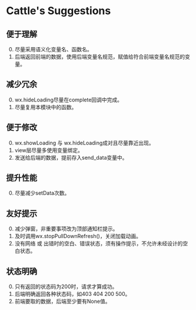 # Cattle's Suggestions
## 便于理解
0. 尽量采用语义化变量名、函数名。
0. 后端返回前端的数据，使用后端变量名规范，赋值给符合前端变量名规范的变量。
## 减少冗余
0. wx.hideLoading尽量在complete回调中完成。
0. 尽量复用本模块中的函数。
## 便于修改
0. wx.showLoading 与 wx.hideLoading成对且尽量靠近出现。
0. view层尽量多使用变量绑定。
0. 发送给后端的数据，提前存入send_data变量中。
## 提升性能
0. 尽量减少setData次数。
## 友好提示
0. 减少弹窗，非重要事项改为顶部通知栏提示。
0. 及时调用wx.stopPullDownRefresh()，关闭加载动画。
0. 没有网络 或 出错时的空白、错误状态，须有操作提示，不允许未经设计的空白状态。
## 状态明确
0. 只有返回的状态码为200时，请求才算成功。
0. 后端明确返回各种状态码，如403 404 200 500。
0. 前端要取的数据，后端至少要有None值。


